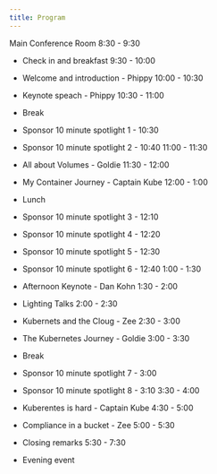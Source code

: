 ```yaml
---
title: Program
---
```

Main Conference Room 
8:30 - 9:30

* Check in and breakfast
9:30 - 10:00

* Welcome and introduction - Phippy
10:00  - 10:30 

* Keynote speach - Phippy
10:30 - 11:00 

* Break 
* Sponsor 10 minute spotlight 1 - 10:30 
* Sponsor 10 minute spotlight 2 - 10:40 
11:00 - 11:30

* All about Volumes - Goldie
11:30 - 12:00

* My Container Journey - Captain Kube
12:00 - 1:00

* Lunch 

* Sponsor 10 minute spotlight 3 - 12:10
* Sponsor 10 minute spotlight 4 - 12:20 
* Sponsor 10 minute spotlight 5 - 12:30
* Sponsor 10 minute spotlight 6 - 12:40
1:00 - 1:30

* Afternoon Keynote - Dan Kohn
1:30 - 2:00 

* Lighting Talks
2:00 - 2:30 

* Kubernets and the Cloug - Zee
2:30 - 3:00 

* The Kubernetes Journey - Goldie
3:00 - 3:30

* Break
* Sponsor 10 minute spotlight 7 - 3:00
* Sponsor 10 minute spotlight 8 - 3:10
3:30 - 4:00

* Kuberentes is hard - Captain Kube
4:30 - 5:00

* Compliance in a bucket - Zee
5:00 - 5:30

* Closing remarks
5:30 - 7:30

* Evening event


